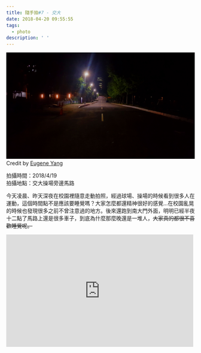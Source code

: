 ```yaml
---
title: 隨手拍#7 - 交大
date: 2018-04-20 09:55:55
tags:
  - photo
description: ' '
---
```


![](/image/20180419_233921_v2.jpg)
Credit by [Eugene Yang](https://eugene87222.github.io/)

拍攝時間：2018/4/19  
拍攝地點：交大操場旁邊馬路

今天凌晨、昨天深夜在校園裡隨意走動拍照，經過球場、操場的時候看到很多人在運動，這個時間點不是應該要睡覺嗎？大家怎麼都還精神很好的感覺...在校園亂晃的時候也發現很多之前不曾注意過的地方。後來還跑到南大門外面，明明已經半夜十二點了馬路上還是很多車子，到底為什麼那麼晚還是一堆人，~~大家真的都很不喜歡睡覺呢。~~

<iframe src="https://www.google.com/maps/embed?pb=!1m14!1m8!1m3!1d1280.6441605615796!2d120.99535821611032!3d24.788306868179223!3m2!1i1024!2i768!4f13.1!3m3!1m2!1s0x3468360f15af2887%3A0xe17f8508df3ec120!2z5Lqk5aSn5o6S55CD5aC0!5e0!3m2!1sen!2stw!4v1524195506206" width="500" height="300" frameborder="0" style="border:0" allowfullscreen></iframe>